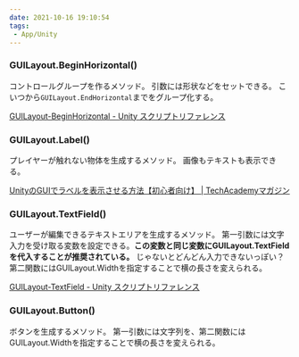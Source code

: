 ```yaml
---
date: 2021-10-16 19:10:54
tags:
 - App/Unity
---
```


### GUILayout.BeginHorizontal()
コントロールグループを作るメソッド。
引数には形状などをセットできる。
こいつから`GUILayout.EndHorizontal`までをグループ化する。


[GUILayout-BeginHorizontal - Unity スクリプトリファレンス](https://docs.unity3d.com/ja/current/ScriptReference/GUILayout.BeginHorizontal.html)

### GUILayout.Label()
プレイヤーが触れない物体を生成するメソッド。
画像もテキストも表示できる。

[UnityのGUIでラベルを表示させる方法【初心者向け】 \| TechAcademyマガジン](https://techacademy.jp/magazine/4301)

### GUILayout.TextField()
ユーザーが編集できるテキストエリアを生成するメソッド。
第一引数には文字入力を受け取る変数を設定できる。**この変数と同じ変数にGUILayout.TextFieldを代入することが推奨されている。** じゃないとどんどん入力できないっぽい？
第二関数にはGUILayout.Widthを指定することで横の長さを変えられる。


[GUILayout-TextField - Unity スクリプトリファレンス](https://docs.unity3d.com/ja/current/ScriptReference/GUILayout.TextField.html)

### GUILayout.Button()
ボタンを生成するメソッド。
第一引数には文字列を、第二関数にはGUILayout.Widthを指定することで横の長さを変えられる。

